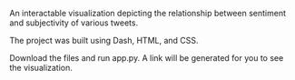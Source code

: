 An interactable visualization depicting the relationship between sentiment and subjectivity of various tweets.

The project was built using Dash, HTML, and CSS.

Download the files and run app.py. A link will be generated for you to see the visualization.
